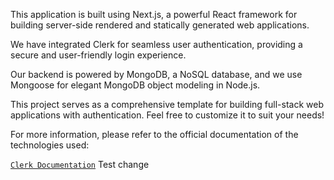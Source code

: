 This application is built using Next.js, a powerful React framework for building server-side rendered and statically generated web applications.

We have integrated Clerk for seamless user authentication, providing a secure and user-friendly login experience.

Our backend is powered by MongoDB, a NoSQL database, and we use Mongoose for elegant MongoDB object modeling in Node.js.

This project serves as a comprehensive template for building full-stack web applications with authentication. Feel free to customize it to suit your needs!

For more information, please refer to the official documentation of the technologies used:

[`Clerk Documentation`](https://go.clerk.com/fgJHKlt)
Test change
